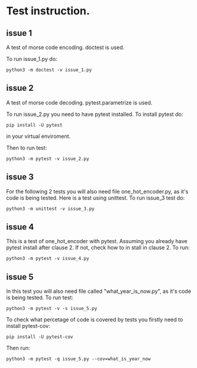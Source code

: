 # Test instruction.

## issue 1
A test of morse code encoding.
doctest is used.

To run issue_1.py do:

```
python3 -m doctest -v issue_1.py
```

## issue 2
A test of morse code decoding.
pytest.parametrize is used.

To run issue_2.py you need to have pytest installed.
To install pytest do:
```
pip install -U pytest
```
in your virtual enviroment.



Then to run test:

```
python3 -m pytest -v issue_2.py
```

## issue 3
For the following 2 tests you will also need file one_hot_encoder.py, as it's code is being tested.
Here is a test using unittest.
To run issue_3 test do:

```
python3 -m unittest -v issue_3.py
```

## issue 4
This is a test of one_hot_encoder with pytest.
Assuming you already have pytest install after clause 2. If not, check how to in stall in clause 2. 
To run:

```
python3 -m pytest -v issue_4.py
```

## issue 5
In this test you will also need file called "what_year_is_now.py", as it's code is being tested.
To run test:
```
python3 -m pytest -v -s issue_5.py
```

To check what percetage of code is covered by tests you firstly need to install pytest-cov:
```
pip install -U pytest-cov
```
Then run:
```
python3 -m pytest -q issue_5.py --cov=what_is_year_now
```
